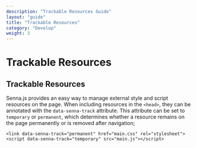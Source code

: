 ```yaml
---
description: "Trackable Resources Guide"
layout: "guide"
title: "Trackable Resources"
category: "Develop"
weight: 3
---
```


# Trackable Resources

<article id="trackable-resources">

## Trackable Resources

Senna.js provides an easy way to manage external style and script resources on the page. When including resources in the `<head>`, they can be annotated with the `data-senna-track` attribute. This attribute can be set to `temporary` or `permanent`, which determines whether a resource remains on the page permanently or is removed after navigation;


```
<link data-senna-track="permanent" href="main.css" rel="stylesheet">
<script data-senna-track="temporary" src="main.js"></script>
```


</article>